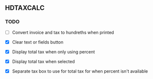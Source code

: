 ## HDTAXCALC

### TODO

- [ ] Convert invoice and tax to hundreths when printed

- [x] Clear text or fields button
- [x] Display total tax when only using percent
- [x] Display total tax when selected
- [x] Separate tax box to use for total tax for when percent isn't available
